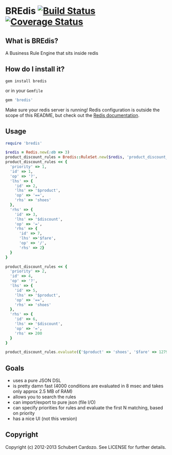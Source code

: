 # BREdis [![Build Status](https://travis-ci.org/saturnine/bredis.png?branch=master)](https://travis-ci.org/saturnine/bredis) [![Coverage Status](https://coveralls.io/repos/saturnine/bredis/badge.png?branch=master)](https://coveralls.io/r/saturnine/bredis)

## What is BREdis?

A Business Rule Engine that sits inside redis

## How do I install it?

`gem install bredis`

or in your `Gemfile`

```ruby
gem 'bredis'
```

Make sure your redis server is running! Redis configuration is outside the scope of this README, but
check out the [Redis documentation](http://redis.io/documentation).

## Usage

```ruby
require 'bredis'

$redis = Redis.new(:db => 3)
product_discount_rules = Bredis::RuleSet.new($redis, 'product_discount_rules')
product_discount_rules << {
  'priority' => 1,
  'id' => 1,
  'op' => '?',
  'lhs' => {
    'id' => 2,
    'lhs' => '$product', 
    'op' => '==', 
    'rhs' => 'shoes'
  }, 
  'rhs' => {
    'id' => 3,
    'lhs' => '$discount', 
    'op' => '=',
    'rhs' => {
      'id' => 7,
      'lhs' =>'$fare',
      'op' => '/',
      'rhs' => 2}
  }
}

product_discount_rules << {
  'priority' => 2,
  'id' => 4,
  'op' => '?',
  'lhs' => {
    'id' => 5,
    'lhs' => '$product', 
    'op' => '==', 
    'rhs' => 'shoes'
  }, 
  'rhs' => {
    'id' => 6,
    'lhs' => '$discount', 
    'op' => '=',
    'rhs' => 200
  }
}

product_discount_rules.evaluate({'$product' => 'shoes', '$fare' => 1279.52})
```

## Goals

* uses a pure JSON DSL 
* is pretty damn fast (4000 conditions are evaluated in 8 msec and takes only approx 2.5 MB of RAM)
* allows you to search the rules
* can import/export to pure json (file I/O)
* can specify priorities for rules and evaluate the first N matching, based on priority
* has a nice UI (not this version)

## Copyright

Copyright (c) 2012-2013 Schubert Cardozo. See LICENSE for further details.
